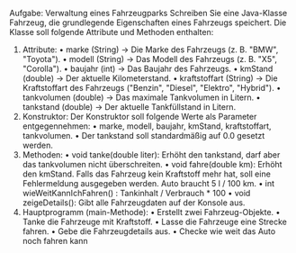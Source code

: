 Aufgabe: Verwaltung eines Fahrzeugparks
Schreiben Sie eine Java-Klasse Fahrzeug, die grundlegende Eigenschaften eines Fahrzeugs speichert. Die Klasse soll folgende Attribute und Methoden enthalten:
1. Attribute:
•	marke (String) → Die Marke des Fahrzeugs (z. B. "BMW", "Toyota").
•	modell (String) → Das Modell des Fahrzeugs (z. B. "X5", "Corolla").
•	baujahr (int) → Das Baujahr des Fahrzeugs.
•	kmStand (double) → Der aktuelle Kilometerstand.
•	kraftstoffart (String) → Die Kraftstoffart des Fahrzeugs ("Benzin", "Diesel", "Elektro", "Hybrid").
•	tankvolumen (double) → Das maximale Tankvolumen in Litern.
•	tankstand (double) → Der aktuelle Tankfüllstand in Litern.
2. Konstruktor:
Der Konstruktor soll folgende Werte als Parameter entgegennehmen:
•	marke, modell, baujahr, kmStand, kraftstoffart, tankvolumen.
•	Der tankstand soll standardmäßig auf 0.0 gesetzt werden.
3. Methoden:
•	void tanke(double liter): Erhöht den tankstand, darf aber das tankvolumen nicht überschreiten.
•	void fahre(double km): Erhöht den kmStand. Falls das Fahrzeug kein Kraftstoff mehr hat, soll eine Fehlermeldung ausgegeben werden. Auto braucht 5 l / 100 km.
•	int wieWeitKannIchFahren() : Tankinhalt / Verbrauch * 100
•	void zeigeDetails(): Gibt alle Fahrzeugdaten auf der Konsole aus.
4. Hauptprogramm (main-Methode):
•	Erstellt zwei Fahrzeug-Objekte.
•	Tanke die Fahrzeuge mit Kraftstoff.
•	Lasse die Fahrzeuge eine Strecke fahren.
•	Gebe die Fahrzeugdetails aus.
•	Checke wie weit das Auto noch fahren kann
